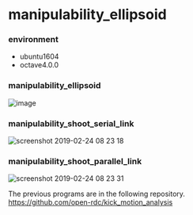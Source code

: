 # manipulability_ellipsoid

### environment
- ubuntu1604
- octave4.0.0

### manipulability_ellipsoid

![image](https://user-images.githubusercontent.com/5755200/50801301-7212d580-1327-11e9-8b96-93403983b273.png)

### manipulability_shoot_serial_link

![screenshot 2019-02-24 08 23 18](https://user-images.githubusercontent.com/5755200/53292917-f5bc4f00-380d-11e9-9e87-49014822bb0f.png)

### manipulability_shoot_parallel_link

![screenshot 2019-02-24 08 23 31](https://user-images.githubusercontent.com/5755200/53292921-01a81100-380e-11e9-84fd-e2c0f57710d0.png)

The previous programs are in the following repository.  
https://github.com/open-rdc/kick_motion_analysis
